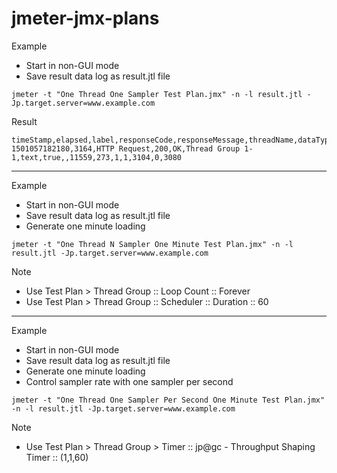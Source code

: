 # jmeter-jmx-plans

Example

* Start in non-GUI mode
* Save result data log as result.jtl file

```
jmeter -t "One Thread One Sampler Test Plan.jmx" -n -l result.jtl -Jp.target.server=www.example.com
```

Result

```
timeStamp,elapsed,label,responseCode,responseMessage,threadName,dataType,success,failureMessage,bytes,sentBytes,grpThreads,allThreads,Latency,IdleTime,Connect
1501057182180,3164,HTTP Request,200,OK,Thread Group 1-1,text,true,,11559,273,1,1,3104,0,3080
```

---

Example

* Start in non-GUI mode
* Save result data log as result.jtl file
* Generate one minute loading

```
jmeter -t "One Thread N Sampler One Minute Test Plan.jmx" -n -l result.jtl -Jp.target.server=www.example.com
```

Note

* Use Test Plan > Thread Group :: Loop Count :: Forever
* Use Test Plan > Thread Group :: Scheduler :: Duration :: 60

---

Example

* Start in non-GUI mode
* Save result data log as result.jtl file
* Generate one minute loading
* Control sampler rate with one sampler per second

```
jmeter -t "One Thread One Sampler Per Second One Minute Test Plan.jmx" -n -l result.jtl -Jp.target.server=www.example.com
```

Note

* Use Test Plan > Thread Group > Timer :: jp@gc - Throughput Shaping Timer :: (1,1,60)
